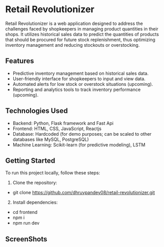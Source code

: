 # Retail Revolutionizer

Retail Revolutionizer is a web application designed to address the challenges faced by shopkeepers in managing product quantities in their shops. It utilizes historical sales data to predict the quantities of products that should be procured for future stock replenishment, thus optimizing inventory management and reducing stockouts or overstocking.

## Features

- Predictive inventory management based on historical sales data.
- User-friendly interface for shopkeepers to input and view data.
- Automated alerts for low stock or overstock situations (upcoming).
- Reporting and analytics tools to track inventory performance (upcoming).

## Technologies Used

- Backend: Python, Flask framework and Fast Api
- Frontend: HTML, CSS, JavaScript, Reactjs
- Database: Hardcoded (for demo purposes; can be scaled to other databases like MySQL, PostgreSQL)
- Machine Learning: Scikit-learn (for predictive modeling), LSTM 

## Getting Started

To run this project locally, follow these steps:

1. Clone the repository:
- git clone https://github.com/dhruvpandey08/retail-revolutionizer.git


2. Install dependencies:
- cd frontend
- npm i
- npm run dev

## ScreenShots
